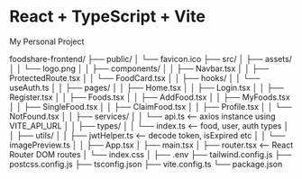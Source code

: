 # React + TypeScript + Vite
My Personal Project


foodshare-frontend/
├── public/
│   └── favicon.ico
├── src/
│   ├── assets/
│   │   └── logo.png
│
│   ├── components/
│   │   ├── Navbar.tsx
│   │   ├── ProtectedRoute.tsx
│   │   └── FoodCard.tsx
│
│   ├── hooks/
│   │   └── useAuth.ts
│
│   ├── pages/
│   │   ├── Home.tsx
│   │   ├── Login.tsx
│   │   ├── Register.tsx
│   │   ├── Foods.tsx
│   │   ├── AddFood.tsx
│   │   ├── MyFoods.tsx
│   │   ├── SingleFood.tsx
│   │   ├── ClaimFood.tsx
│   │   ├── Profile.tsx
│   │   └── NotFound.tsx
│
│   ├── services/
│   │   └── api.ts         <-- axios instance using VITE_API_URL
│
│   ├── types/
│   │   └── index.ts       <-- food, user, auth types
│
│   ├── utils/
│   │   ├── jwtHelper.ts   <-- decode token, isExpired etc
│   │   └── imagePreview.ts
│
│   ├── App.tsx
│   ├── main.tsx
│   ├── router.tsx         <-- React Router DOM routes
│   └── index.css
│
├── .env
├── tailwind.config.js
├── postcss.config.js
├── tsconfig.json
├── vite.config.ts
└── package.json

